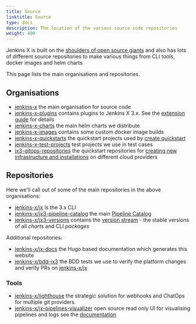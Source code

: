 ```yaml
---
title: Source
linktitle: Source
type: docs
description: The location of the various source code repositories
weight: 400
---
```


Jenkins X is built on the [shoulders of open source giants](/v3/about/overview/projects/) and also has lots of different source repositories to make various things from CLI tools, docker images and helm charts 

This page lists the main organisations and repositories.

## Organisations

* [jenkins-x](https://github.com/jenkins-x) the main organisation for source code
* [jenkins-x-plugins](https://github.com/jenkins-x-plugins) contains plugins to Jenkins X 3.x. See the [extension guide](https://jenkins-x.io/v3/about/extending/#plugins) for details
* [jenkins-x-charts](https://github.com/jenkins-x-charts) the main helm charts we distribute
* [jenkins-x-images](https://github.com/jenkins-x-images) contains some custom docker image builds
* [jenkins-x-quickstarts](https://github.com/jenkins-x-quickstarts) the quickstart projects used by [create quickstart](/docs/getting-started/first-project/create-quickstart/)
* [jenkins-x-test-projects](https://github.com/jenkins-x-test-projects) test projects we use in test cases 
* [jx3-gitops-repositories](https://github.com/jx3-gitops-repositories) the quickstart repositories for [creating new infrastructure and installations](/v3/admin/) on different cloud providers

## Repositories

Here we'll call out of some of the main repositories in the above organisations:

* [jenkins-x/jx](https://github.com/jenkins-x/jx) is the 3.x CLI 
* [jenkins-x/jx3-pipeline-catalog](https://github.com/jenkins-x/jx3-pipeline-catalog) the main [Pipeline Catalog](https://jenkins-x.io/v3/guides/pipeline-catalog/)
* [jenkins-x/jx3-versions](https://github.com/jenkins-x/jx3-versions) contains the [version stream](/about/concepts/version-stream/) - the stable versions of all _charts_ and CLI _packages_

Additional repositories:

* [jenkins-x/jx-docs](https://github.com/jenkins-x/jx-docs) the Hugo based documentation which generates this website
* [jenkins-x/bdd-jx3](https://github.com/jenkins-x/bdd-jx3) the BDD tests we use to verify the platform changes and verify PRs on [jenkins-x/jx](https://github.com/jenkins-x/jx)

### Tools

* [jenkins-x/lighthouse](https://github.com/jenkins-x/lighthouse) the strategic solution for webhooks and ChatOps for multiple git providers.
* [jenkins-x/jx-pipelines-visualizer](https://github.com/jenkins-x/jx-pipelines-visualizer) open source read only UI for visualising pipelines and logs see the [documentation](https://jenkins-x.io/docs/reference/components/ui/)

